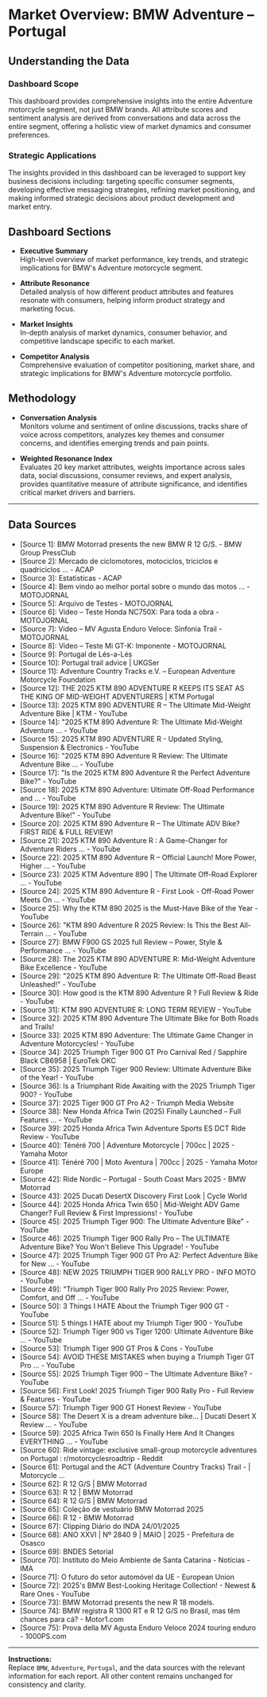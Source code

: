 # Market Overview: BMW Adventure – Portugal

## Understanding the Data

### Dashboard Scope
This dashboard provides comprehensive insights into the entire Adventure motorcycle segment, not just BMW brands. All attribute scores and sentiment analysis are derived from conversations and data across the entire segment, offering a holistic view of market dynamics and consumer preferences.

### Strategic Applications
The insights provided in this dashboard can be leveraged to support key business decisions including: targeting specific consumer segments, developing effective messaging strategies, refining market positioning, and making informed strategic decisions about product development and market entry.

## Dashboard Sections

- **Executive Summary**  
  High-level overview of market performance, key trends, and strategic implications for BMW's Adventure motorcycle segment.

- **Attribute Resonance**  
  Detailed analysis of how different product attributes and features resonate with consumers, helping inform product strategy and marketing focus.

- **Market Insights**  
  In-depth analysis of market dynamics, consumer behavior, and competitive landscape specific to each market.

- **Competitor Analysis**  
  Comprehensive evaluation of competitor positioning, market share, and strategic implications for BMW's Adventure motorcycle portfolio.

## Methodology

- **Conversation Analysis**  
  Monitors volume and sentiment of online discussions, tracks share of voice across competitors, analyzes key themes and consumer concerns, and identifies emerging trends and pain points.

- **Weighted Resonance Index**  
  Evaluates 20 key market attributes, weights importance across sales data, social discussions, consumer reviews, and expert analysis, provides quantitative measure of attribute significance, and identifies critical market drivers and barriers.

---

## Data Sources

- [Source 1]: BMW Motorrad presents the new BMW R 12 G/S. - BMW Group PressClub
- [Source 2]: Mercado de ciclomotores, motociclos, triciclos e quadriciclos ... - ACAP
- [Source 3]: Estatisticas - ACAP
- [Source 4]: Bem vindo ao melhor portal sobre o mundo das motos ... - MOTOJORNAL
- [Source 5]: Arquivo de Testes - MOTOJORNAL
- [Source 6]: Vídeo – Teste Honda NC750X: Para toda a obra - MOTOJORNAL
- [Source 7]: Vídeo – MV Agusta Enduro Veloce: Sinfonia Trail - MOTOJORNAL
- [Source 8]: Vídeo – Teste Mi GT-K: Imponente - MOTOJORNAL
- [Source 9]: Portugal de Lés-a-Lés
- [Source 10]: Portugal trail advice | UKGSer
- [Source 11]: Adventure Country Tracks e.V. – European Adventure Motorcycle Foundation
- [Source 12]: THE 2025 KTM 890 ADVENTURE R KEEPS ITS SEAT AS THE KING OF MID-WEIGHT ADVENTURERS | KTM Portugal
- [Source 13]: 2025 KTM 890 ADVENTURE R – The Ultimate Mid-Weight Adventure Bike | KTM - YouTube
- [Source 14]: "2025 KTM 890 Adventure R: The Ultimate Mid-Weight Adventure ... - YouTube
- [Source 15]: 2025 KTM 890 ADVENTURE R - Updated Styling, Suspension & Electronics - YouTube
- [Source 16]: "2025 KTM 890 Adventure R Review: The Ultimate Adventure Bike ... - YouTube
- [Source 17]: "Is the 2025 KTM 890 Adventure R the Perfect Adventure Bike?" - YouTube
- [Source 18]: 2025 KTM 890 Adventure: Ultimate Off-Road Performance and ... - YouTube
- [Source 19]: 2025 KTM 890 Adventure R Review: The Ultimate Adventure Bike!" - YouTube
- [Source 20]: 2025 KTM 890 Adventure R – The Ultimate ADV Bike? FIRST RIDE & FULL REVIEW!
- [Source 21]: 2025 KTM 890 Adventure R : A Game-Changer for Adventure Riders ... - YouTube
- [Source 22]: 2025 KTM 890 Adventure R – Official Launch! More Power, Higher ... - YouTube
- [Source 23]: 2025 KTM Adventure 890 | The Ultimate Off-Road Explorer ... - YouTube
- [Source 24]: 2025 KTM 890 Adventure R - First Look - Off-Road Power Meets On ... - YouTube
- [Source 25]: Why the KTM 890 2025 is the Must-Have Bike of the Year - YouTube
- [Source 26]: "KTM 890 Adventure R 2025 Review: Is This the Best All-Terrain ... - YouTube
- [Source 27]: BMW F900 GS 2025 full Review – Power, Style & Performance ... - YouTube
- [Source 28]: The 2025 KTM 890 ADVENTURE R: Mid-Weight Adventure Bike Excellence - YouTube
- [Source 29]: "2025 KTM 890 Adventure R: The Ultimate Off-Road Beast Unleashed!" - YouTube
- [Source 30]: How good is the KTM 890 Adventure R ? Full Review & Ride - YouTube
- [Source 31]: KTM 890 ADVENTURE R: LONG TERM REVIEW - YouTube
- [Source 32]: 2025 KTM 890 Adventure The Ultimate Bike for Both Roads and Trails!
- [Source 33]: 2025 KTM 890 Adventure: The Ultimate Game Changer in Adventure Motorcycles! - YouTube
- [Source 34]: 2025 Triumph Tiger 900 GT Pro Carnival Red / Sapphire Black CB6958 | EuroTek OKC
- [Source 35]: 2025 Triumph Tiger 900 Review: Ultimate Adventure Bike of the Year! - YouTube
- [Source 36]: Is a Triumphant Ride Awaiting with the 2025 Triumph Tiger 900? - YouTube
- [Source 37]: 2025 Tiger 900 GT Pro A2 - Triumph Media Website
- [Source 38]: New Honda Africa Twin (2025) Finally Launched – Full Features ... - YouTube
- [Source 39]: 2025 Honda Africa Twin Adventure Sports ES DCT Ride Review - YouTube
- [Source 40]: Ténéré 700 | Adventure Motorcycle | 700cc | 2025 - Yamaha Motor
- [Source 41]: Ténéré 700 | Moto Aventura | 700cc | 2025 - Yamaha Motor Europe
- [Source 42]: Ride Nordic – Portugal - South Coast Mars 2025 - BMW Motorrad
- [Source 43]: 2025 Ducati DesertX Discovery First Look | Cycle World
- [Source 44]: 2025 Honda Africa Twin 650 | Mid-Weight ADV Game Changer? Full Review & First Impressions! - YouTube
- [Source 45]: 2025 Triumph Tiger 900: The Ultimate Adventure Bike" - YouTube
- [Source 46]: 2025 Triumph Tiger 900 Rally Pro – The ULTIMATE Adventure Bike? You Won't Believe This Upgrade! - YouTube
- [Source 47]: 2025 Triumph Tiger 900 GT Pro A2: Perfect Adventure Bike for New ... - YouTube
- [Source 48]: NEW 2025 TRIUMPH TIGER 900 RALLY PRO - INFO MOTO - YouTube
- [Source 49]: "Triumph Tiger 900 Rally Pro 2025 Review: Power, Comfort, and Off ... - YouTube
- [Source 50]: 3 Things I HATE About the Triumph Tiger 900 GT - YouTube
- [Source 51]: 5 things I HATE about my Triumph Tiger 900 - YouTube
- [Source 52]: Triumph Tiger 900 vs Tiger 1200: Ultimate Adventure Bike ... - YouTube
- [Source 53]: Triumph Tiger 900 GT Pros & Cons - YouTube
- [Source 54]: AVOID THESE MISTAKES when buying a Triumph Tiger GT Pro ... - YouTube
- [Source 55]: 2025 Triumph Tiger 900 – The Ultimate Adventure Bike? - YouTube
- [Source 56]: First Look! 2025 Triumph Tiger 900 Rally Pro - Full Review & Features - YouTube
- [Source 57]: Triumph Tiger 900 GT Honest Review - YouTube
- [Source 58]: The Desert X is a dream adventure bike... | Ducati Desert X Review ... - YouTube
- [Source 59]: 2025 Africa Twin 650 Is Finally Here And It Changes EVERYTHING ... - YouTube
- [Source 60]: Ride vintage: exclusive small-group motorcycle adventures on Portugal : r/motorcyclesroadtrip - Reddit
- [Source 61]: Portugal and the ACT (Adventure Country Tracks) Trail - | Motorcycle ...
- [Source 62]: R 12 G/S | BMW Motorrad
- [Source 63]: R 12 | BMW Motorrad
- [Source 64]: R 12 G/S | BMW Motorrad
- [Source 65]: Coleção de vestuário BMW Motorrad 2025
- [Source 66]: R 12 - BMW Motorrad
- [Source 67]: Clipping Diário do INDA 24/01/2025
- [Source 68]: ANO XXVI | Nº 2840 9 | MAIO | 2025 - Prefeitura de Osasco
- [Source 69]: BNDES Setorial
- [Source 70]: Instituto do Meio Ambiente de Santa Catarina - Notícias - IMA
- [Source 71]: O futuro do setor automóvel da UE - European Union
- [Source 72]: 2025's BMW Best-Looking Heritage Collection! - Newest & Rare Ones - YouTube
- [Source 73]: BMW Motorrad presents the new R 18 models.
- [Source 74]: BMW registra R 1300 RT e R 12 G/S no Brasil, mas têm chances para cá? - Motor1.com
- [Source 75]: Prova della MV Agusta Enduro Veloce 2024 touring enduro - 1000PS.com

---

**Instructions:**  
Replace `BMW`, `Adventure`, `Portugal`, and the data sources with the relevant information for each report. All other content remains unchanged for consistency and clarity.